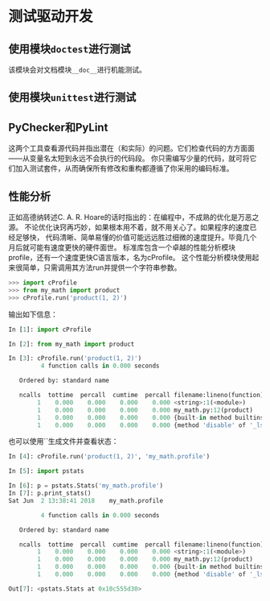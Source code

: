 # 测试驱动开发
## 使用模块`doctest`进行测试
该模块会对文档模块`__doc__`进行机能测试。

## 使用模块`unittest`进行测试

## PyChecker和PyLint
这两个工具查看源代码并指出潜在（和实际）的问题。它们检查代码的方方面面——从变量名太短到永远不会执行的代码段。
你只需编写少量的代码，就可将它们加入测试套件，从而确保所有修改和重构都遵循了你采用的编码标准。

## 性能分析
正如高德纳转述C. A. R. Hoare的话时指出的：在编程中，不成熟的优化是万恶之源。
不论优化诀窍再巧妙，如果根本用不着，就不用关心了。如果程序的速度已经足够快，
代码清晰、简单易懂的价值可能远远胜过细微的速度提升。毕竟几个月后就可能有速度更快的硬件面世。
标准库包含一个卓越的性能分析模块profile，还有一个速度更快C语言版本，名为cProfile。
这个性能分析模块使用起来很简单，只需调用其方法run并提供一个字符串参数。
```python
>>> import cProfile
>>> from my_math import product
>>> cProfile.run('product(1, 2)')
```
输出如下信息：
```python
In [1]: import cProfile

In [2]: from my_math import product

In [3]: cProfile.run('product(1, 2)')
         4 function calls in 0.000 seconds

   Ordered by: standard name

   ncalls  tottime  percall  cumtime  percall filename:lineno(function)
        1    0.000    0.000    0.000    0.000 <string>:1(<module>)
        1    0.000    0.000    0.000    0.000 my_math.py:12(product)
        1    0.000    0.000    0.000    0.000 {built-in method builtins.exec}
        1    0.000    0.000    0.000    0.000 {method 'disable' of '_lsprof.Profiler' objects}
```
也可以使用``生成文件并查看状态：
```python
In [4]: cProfile.run('product(1, 2)', 'my_math.profile')

In [5]: import pstats

In [6]: p = pstats.Stats('my_math.profile')
In [7]: p.print_stats()
Sat Jun  2 13:38:41 2018    my_math.profile

         4 function calls in 0.000 seconds

   Ordered by: standard name

   ncalls  tottime  percall  cumtime  percall filename:lineno(function)
        1    0.000    0.000    0.000    0.000 <string>:1(<module>)
        1    0.000    0.000    0.000    0.000 my_math.py:12(product)
        1    0.000    0.000    0.000    0.000 {built-in method builtins.exec}
        1    0.000    0.000    0.000    0.000 {method 'disable' of '_lsprof.Profiler' objects}

Out[7]: <pstats.Stats at 0x10c555d30>
```
